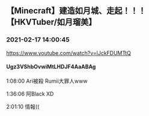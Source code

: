 ## 【Minecraft】建造如月城、走起！！！【HKVTuber/如月瑠美】
### 2021-02-17 14:00:45
https://www.youtube.com/watch?v=lJckFDUMTtQ
#### Ugz3VShbOvwiMtLHDJF4AaABAg
1:08:00 Ari被殺 Rumii大罪人www

1:36:06 阿Black XD

2:01:10 情報((

